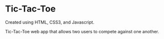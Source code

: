 # Tic-Tac-Toe

Created using HTML, CSS3, and Javascript.

Tic-Tac-Toe web app that allows two users to compete against one another.
